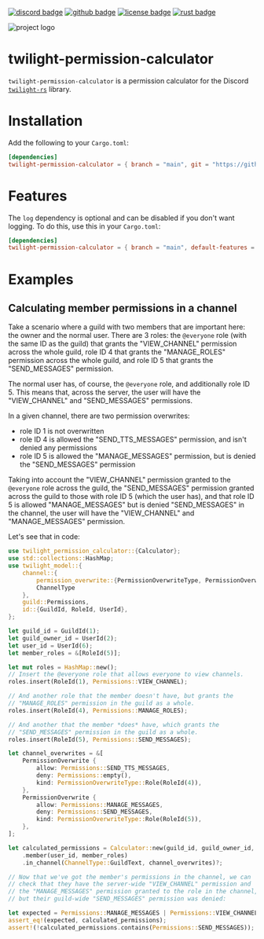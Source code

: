 <!-- cargo-sync-readme start -->

[![discord badge][]][discord link] [![github badge][]][github link] [![license badge][]][license link] [![rust badge]][rust link]

![project logo][logo]

# twilight-permission-calculator

`twilight-permission-calculator` is a permission calculator for the Discord
[`twilight-rs`] library.

# Installation

Add the following to your `Cargo.toml`:

```toml
[dependencies]
twilight-permission-calculator = { branch = "main", git = "https://github.com/twilight-rs/permission-calculator" }
```

# Features

The `log` dependency is optional and can be disabled if you don't want
logging. To do this, use this in your `Cargo.toml`:

```toml
[dependencies]
twilight-permission-calculator = { branch = "main", default-features = false, git = "https://github.com/twilight-rs/permission-calculator" }
```

# Examples

## Calculating member permissions in a channel

Take a scenario where a guild with two members that are important here:
the owner and the normal user. There are 3 roles: the `@everyone` role
(with the same ID as the guild) that grants the "VIEW_CHANNEL"
permission across the whole guild, role ID 4 that grants the
"MANAGE_ROLES" permission across the whole guild, and role ID 5 that
grants the "SEND_MESSAGES" permission.

The normal user has, of course, the `@everyone` role, and additionally
role ID 5. This means that, across the server, the user will have the
"VIEW_CHANNEL" and "SEND_MESSAGES" permissions.

In a given channel, there are two permission overwrites:

- role ID 1 is not overwritten
- role ID 4 is allowed the "SEND_TTS_MESSAGES" permission, and isn't
denied any permissions
- role ID 5 is allowed the "MANAGE_MESSAGES" permission, but is denied
the "SEND_MESSAGES" permission

Taking into account the "VIEW_CHANNEL" permission granted to the
`@everyone` role across the guild, the "SEND_MESSAGES" permission
granted across the guild to those with role ID 5 (which the user has),
and that role ID 5 is allowed "MANAGE_MESSAGES" but is denied
"SEND_MESSAGES" in the channel, the user will have the "VIEW_CHANNEL"
and "MANAGE_MESSAGES" permission.

Let's see that in code:

```rust
use twilight_permission_calculator::{Calculator};
use std::collections::HashMap;
use twilight_model::{
    channel::{
        permission_overwrite::{PermissionOverwriteType, PermissionOverwrite},
        ChannelType
    },
    guild::Permissions,
    id::{GuildId, RoleId, UserId},
};

let guild_id = GuildId(1);
let guild_owner_id = UserId(2);
let user_id = UserId(6);
let member_roles = &[RoleId(5)];

let mut roles = HashMap::new();
// Insert the @everyone role that allows everyone to view channels.
roles.insert(RoleId(1), Permissions::VIEW_CHANNEL);

// And another role that the member doesn't have, but grants the
// "MANAGE_ROLES" permission in the guild as a whole.
roles.insert(RoleId(4), Permissions::MANAGE_ROLES);

// And another that the member *does* have, which grants the
// "SEND_MESSAGES" permission in the guild as a whole.
roles.insert(RoleId(5), Permissions::SEND_MESSAGES);

let channel_overwrites = &[
    PermissionOverwrite {
        allow: Permissions::SEND_TTS_MESSAGES,
        deny: Permissions::empty(),
        kind: PermissionOverwriteType::Role(RoleId(4)),
    },
    PermissionOverwrite {
        allow: Permissions::MANAGE_MESSAGES,
        deny: Permissions::SEND_MESSAGES,
        kind: PermissionOverwriteType::Role(RoleId(5)),
    },
];

let calculated_permissions = Calculator::new(guild_id, guild_owner_id, &roles)
    .member(user_id, member_roles)
    .in_channel(ChannelType::GuildText, channel_overwrites)?;

// Now that we've got the member's permissions in the channel, we can
// check that they have the server-wide "VIEW_CHANNEL" permission and
// the "MANAGE_MESSAGES" permission granted to the role in the channel,
// but their guild-wide "SEND_MESSAGES" permission was denied:

let expected = Permissions::MANAGE_MESSAGES | Permissions::VIEW_CHANNEL;
assert_eq!(expected, calculated_permissions);
assert!(!calculated_permissions.contains(Permissions::SEND_MESSAGES));
```

[`twilight-rs`]: https://github.com/twilight-rs/twilight
[license badge]: https://img.shields.io/badge/license-ISC-blue.svg?style=for-the-badge
[license link]: https://opensource.org/licenses/ISC
[logo]: https://raw.githubusercontent.com/twilight-rs/twilight/trunk/logo.png
[rust badge]: https://img.shields.io/badge/rust-1.44.1+-93450a.svg?style=for-the-badge
[rust link]: https://blog.rust-lang.org/2020/06/18/Rust.1.44.1.html
[discord badge]: https://img.shields.io/discord/745809834183753828?color=%237289DA&label=discord%20server&logo=discord&style=for-the-badge
[discord link]: https://discord.gg/7jj8n7D
[github badge]: https://img.shields.io/badge/github-twilight-6f42c1.svg?style=for-the-badge&logo=github
[github link]: https://github.com/twilight-rs/twilight

<!-- cargo-sync-readme end -->
